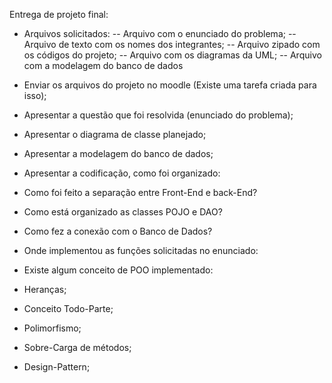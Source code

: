 Entrega de projeto final:
- Arquivos solicitados:
-- Arquivo com o enunciado do problema;
-- Arquivo de texto com os nomes dos integrantes;
-- Arquivo zipado com os códigos do projeto;
-- Arquivo com os diagramas da UML;
-- Arquivo com a modelagem do banco de dados

- Enviar os arquivos do projeto no moodle (Existe uma tarefa criada para isso);
- Apresentar a questão que foi resolvida (enunciado do problema);
- Apresentar o diagrama de classe planejado;
- Apresentar a modelagem do banco de dados;

- Apresentar a codificação, como foi organizado:
- Como foi feito a separação entre Front-End e back-End?
- Como está organizado as classes POJO e DAO?
- Como fez a conexão com o Banco de Dados?
- Onde implementou as funções solicitadas no enunciado:
- Existe algum conceito de POO implementado:
-  Heranças;
-  Conceito Todo-Parte;
-  Polimorfismo;
-  Sobre-Carga de métodos;
-  Design-Pattern;
